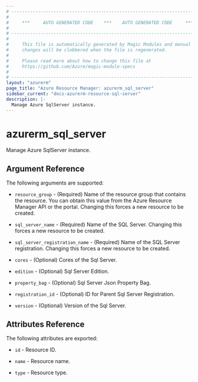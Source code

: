 ```yaml
---
# ----------------------------------------------------------------------------
#
#     ***     AUTO GENERATED CODE    ***    AUTO GENERATED CODE     ***
#
# ----------------------------------------------------------------------------
#
#     This file is automatically generated by Magic Modules and manual
#     changes will be clobbered when the file is regenerated.
#
#     Please read more about how to change this file at
#     https://github.com/Azure/magic-module-specs
#
# ----------------------------------------------------------------------------
layout: "azurerm"
page_title: "Azure Resource Manager: azurerm_sql_server"
sidebar_current: "docs-azurerm-resource-sql-server"
description: |-
  Manage Azure SqlServer instance.
---
```


# azurerm_sql_server

Manage Azure SqlServer instance.


## Argument Reference

The following arguments are supported:

* `resource_group` - (Required) Name of the resource group that contains the resource. You can obtain this value from the Azure Resource Manager API or the portal. Changing this forces a new resource to be created.

* `sql_server_name` - (Required) Name of the SQL Server. Changing this forces a new resource to be created.

* `sql_server_registration_name` - (Required) Name of the SQL Server registration. Changing this forces a new resource to be created.

* `cores` - (Optional) Cores of the Sql Server.

* `edition` - (Optional) Sql Server Edition.

* `property_bag` - (Optional) Sql Server Json Property Bag.

* `registration_id` - (Optional) ID for Parent Sql Server Registration.

* `version` - (Optional) Version of the Sql Server.

## Attributes Reference

The following attributes are exported:

* `id` - Resource ID.

* `name` - Resource name.

* `type` - Resource type.
